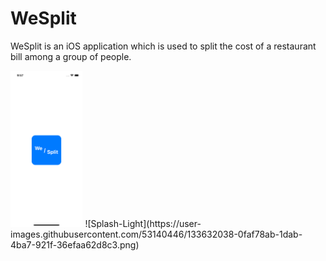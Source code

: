 
# WeSplit

<p class="font-size: 12"> WeSplit is an iOS application which is used to split the cost of a restaurant bill among a group of people. </p>

<img src="Resources/Splash-Light.png" height=250>
![Splash-Light](https://user-images.githubusercontent.com/53140446/133632038-0faf78ab-1dab-4ba7-921f-36efaa62d8c3.png)


